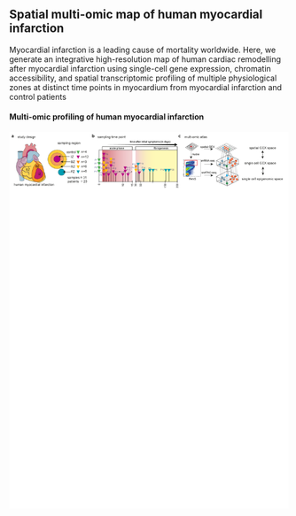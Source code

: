 ## Spatial multi-omic map of human myocardial infarction

Myocardial infarction is a leading cause of mortality worldwide. Here, we generate an integrative high-resolution map of human cardiac remodelling after myocardial infarction using single-cell gene expression, chromatin accessibility, and spatial transcriptomic profiling of multiple physiological zones at distinct time points in myocardium from myocardial infarction and control patients

#### Multi-omic profiling of human myocardial infarction

![](./_assets/experiments.png)
